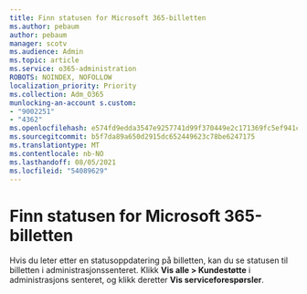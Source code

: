 ```yaml
---
title: Finn statusen for Microsoft 365-billetten
ms.author: pebaum
author: pebaum
manager: scotv
ms.audience: Admin
ms.topic: article
ms.service: o365-administration
ROBOTS: NOINDEX, NOFOLLOW
localization_priority: Priority
ms.collection: Adm_O365
munlocking-an-account s.custom:
- "9002251"
- "4362"
ms.openlocfilehash: e574fd9edda3547e9257741d99f370449e2c171369fc5ef941cadc4e70060f0d
ms.sourcegitcommit: b5f7da89a650d2915dc652449623c78be6247175
ms.translationtype: MT
ms.contentlocale: nb-NO
ms.lasthandoff: 08/05/2021
ms.locfileid: "54089629"
---
```

# <a name="find-the-status-of-your-microsoft-365-ticket"></a>Finn statusen for Microsoft 365-billetten

Hvis du leter etter en statusoppdatering på billetten, kan du se statusen til billetten i administrasjonssenteret. Klikk **Vis alle > Kundestøtte** i administrasjons senteret, og klikk deretter **Vis serviceforespørsler**.
